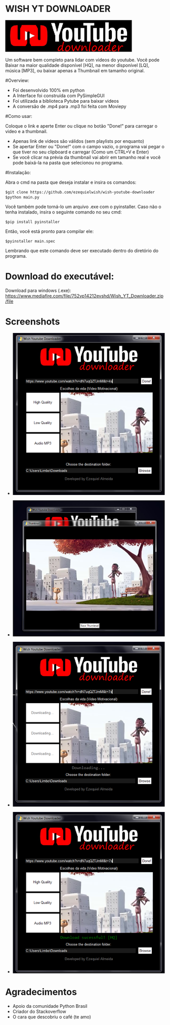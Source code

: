 
WISH YT DOWNLOADER
===============

 ![](https://github.com/ezequielwish/wish-youtube-downloader/blob/master/images/logo.png?raw=true)

Um software bem completo para lidar com videos do youtube. Você pode Baixar na maior qualidade disponível [HQ], na menor disponível [LQ], música [MP3], ou baixar apenas a Thumbnail em tamanho original.

#Overview:

* Foi desenvolvido 100% em python
* A Interface foi construída com PySimpleGUI
* Foi utilizada a biblioteca Pytube para baixar videos
* A conversão de .mp4 para .mp3 foi feita com Moviepy

#Como usar:

Coloque o link e aperte Enter ou clique no botão "Done!" para carregar o video e a thumbnail.
* Apenas link de videos são válidos (sem playlists por enquanto)
* Se apertar Enter ou "Done!" com o campo vazio, o programa vai pegar o que tiver no seu clipboard e carregar (Como um CTRL+V e Enter)
* Se você clicar na prévia da thumbnail vai abrir em tamanho real e você pode baixá-la na pasta que selecionou no programa.

#Instalação:

Abra o cmd na pasta que deseja instalar e insira os comandos:
```
$git clone https://github.com/ezequielwish/wish-youtube-downloader
$python main.py
```
Você também pode torná-lo um arquivo .exe com o pyinstaller. Caso não o tenha instalado, insira o seguinte comando no seu cmd:
```
$pip install pyinstaller
```
Então, você está pronto para compilar ele:
```
$pyinstaller main.spec
```
Lembrando que este comando deve ser executado dentro do diretório do programa.

# Download do executável:

Download para windows (.exe): <a>https://www.mediafire.com/file/752vp14212evshd/Wish_YT_Downloader.zip/file</a>

# Screenshots

* ![](https://github.com/ezequielwish/wish-youtube-downloader/blob/master/screenshots/1.png?raw=true)

* ![](https://github.com/ezequielwish/wish-youtube-downloader/blob/master/screenshots/2.png?raw=true)

* ![](https://github.com/ezequielwish/wish-youtube-downloader/blob/master/screenshots/4.png?raw=true)

* ![](https://github.com/ezequielwish/wish-youtube-downloader/blob/master/screenshots/5.png?raw=true)

# Agradecimentos

* Apoio da comunidade Python Brasil
* Criador do Stackoverflow
* O cara que descobriu o café (te amo)

